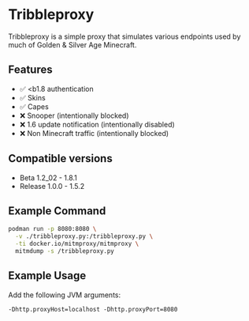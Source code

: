 # Tribbleproxy

Tribbleproxy is a simple proxy that simulates various endpoints used by much of Golden & Silver Age Minecraft.

## Features

- :white_check_mark: <b1.8 authentication
- :white_check_mark: Skins
- :white_check_mark: Capes
- :x: Snooper (intentionally blocked)
- :x: 1.6 update notification (intentionally disabled)
- :x: Non Minecraft traffic (intentionally blocked)

## Compatible versions

- Beta 1.2_02 - 1.8.1
- Release 1.0.0 - 1.5.2

## Example Command

```bash
podman run -p 8080:8080 \
  -v ./tribbleproxy.py:/tribbleproxy.py \
  -ti docker.io/mitmproxy/mitmproxy \
  mitmdump -s /tribbleproxy.py
```

## Example Usage

Add the following JVM arguments:

```
-Dhttp.proxyHost=localhost -Dhttp.proxyPort=8080
```
